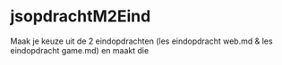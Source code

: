 # jsopdrachtM2Eind

Maak je keuze uit de 2 eindopdrachten (les eindopdracht web.md & les eindopdracht game.md) en maakt die